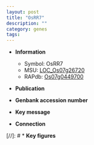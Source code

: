 ```yaml
---
layout: post
title: "OsRR7"
description: ""
category: genes
tags: 
---
```


* **Information**  
    + Symbol: OsRR7  
    + MSU: [LOC_Os07g26720](http://rice.uga.edu/cgi-bin/ORF_infopage.cgi?orf=LOC_Os07g26720)  
    + RAPdb: [Os07g0449700](http://rapdb.dna.affrc.go.jp/viewer/gbrowse_details/irgsp1?name=Os07g0449700)  

* **Publication**  

* **Genbank accession number**  

* **Key message**  

* **Connection**  

[//]: # * **Key figures**  


